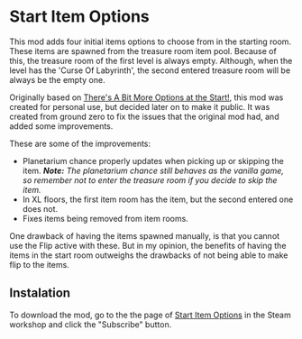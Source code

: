 # Start Item Options

This mod adds four initial items options to choose from in the starting room.
These items are spawned from the treasure room item pool.
Because of this, the treasure room of the first level is always empty.
Although, when the level has the 'Curse Of Labyrinth', the second entered treasure room will be always be the empty one.

Originally based on [There's A Bit More Options at the Start!](https://steamcommunity.com/sharedfiles/filedetails/?id=2444327747), this mod was created for personal use, but decided later on to make it public. It was created from ground zero to fix the issues that the original mod had, and added some improvements.

These are some of the improvements:

* Planetarium chance properly updates when picking up or skipping the item.
  _**Note:** The planetarium chance still behaves as the vanilla game, so remember not to enter the treasure room if you decide to skip the item._
* In XL floors, the first item room has the item, but the second entered one does not.
* Fixes items being removed from item rooms.

One drawback of having the items spawned manually, is that you cannot use the Flip active with these.
But in my opinion, the benefits of having the items in the start room outweighs the drawbacks of not being able to make flip to the items.

## Instalation

To download the mod, go to the the page of [Start Item Options](https://steamcommunity.com/sharedfiles/filedetails/?id=2817244186) in the Steam workshop and click the "Subscribe" button.

